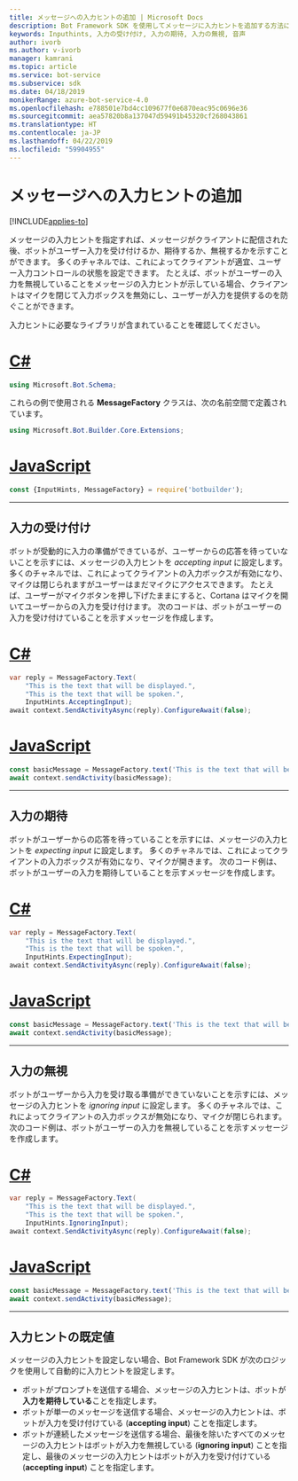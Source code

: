 ```yaml
---
title: メッセージへの入力ヒントの追加 | Microsoft Docs
description: Bot Framework SDK を使用してメッセージに入力ヒントを追加する方法について説明します。
keywords: Inputhints, 入力の受け付け, 入力の期待, 入力の無視, 音声
author: ivorb
ms.author: v-ivorb
manager: kamrani
ms.topic: article
ms.service: bot-service
ms.subservice: sdk
ms.date: 04/18/2019
monikerRange: azure-bot-service-4.0
ms.openlocfilehash: e788501e7bd4cc109677f0e6870eac95c0696e36
ms.sourcegitcommit: aea57820b8a137047d59491b45320cf268043861
ms.translationtype: HT
ms.contentlocale: ja-JP
ms.lasthandoff: 04/22/2019
ms.locfileid: "59904955"
---
```

# <a name="add-input-hints-to-messages"></a>メッセージへの入力ヒントの追加

[!INCLUDE[applies-to](../includes/applies-to.md)]

メッセージの入力ヒントを指定すれば、メッセージがクライアントに配信された後、ボットがユーザー入力を受け付けるか、期待するか、無視するかを示すことができます。 多くのチャネルでは、これによってクライアントが適宜、ユーザー入力コントロールの状態を設定できます。 たとえば、ボットがユーザーの入力を無視していることをメッセージの入力ヒントが示している場合、クライアントはマイクを閉じて入力ボックスを無効にし、ユーザーが入力を提供するのを防ぐことができます。

入力ヒントに必要なライブラリが含まれていることを確認してください。

# <a name="ctabcs"></a>[C#](#tab/cs)

```cs
using Microsoft.Bot.Schema;
```

<!--TODO: Remove the following remark after the next release of the NuGet packages.-->

これらの例で使用される **MessageFactory** クラスは、次の名前空間で定義されています。

```cs
using Microsoft.Bot.Builder.Core.Extensions;
```

# <a name="javascripttabjs"></a>[JavaScript](#tab/js)

```javascript
const {InputHints, MessageFactory} = require('botbuilder');
```

---

## <a name="accepting-input"></a>入力の受け付け

ボットが受動的に入力の準備ができているが、ユーザーからの応答を待っていないことを示すには、メッセージの入力ヒントを _accepting input_ に設定します。 多くのチャネルでは、これによってクライアントの入力ボックスが有効になり、マイクは閉じられますがユーザーはまだマイクにアクセスできます。 たとえば、ユーザーがマイクボタンを押し下げたままにすると、Cortana はマイクを開いてユーザーからの入力を受け付けます。 次のコードは、ボットがユーザーの入力を受け付けていることを示すメッセージを作成します。

# <a name="ctabcs"></a>[C#](#tab/cs)

```csharp
var reply = MessageFactory.Text(
    "This is the text that will be displayed.",
    "This is the text that will be spoken.",
    InputHints.AcceptingInput);
await context.SendActivityAsync(reply).ConfigureAwait(false);
```

# <a name="javascripttabjs"></a>[JavaScript](#tab/js)

```javascript
const basicMessage = MessageFactory.text('This is the text that will be displayed.', 'This is the text that will be spoken.', InputHints.AcceptingInput);
await context.sendActivity(basicMessage);
```

---

## <a name="expecting-input"></a>入力の期待

ボットがユーザーからの応答を待っていることを示すには、メッセージの入力ヒントを _expecting input_ に設定します。 多くのチャネルでは、これによってクライアントの入力ボックスが有効になり、マイクが開きます。 次のコード例は、ボットがユーザーの入力を期待していることを示すメッセージを作成します。

# <a name="ctabcs"></a>[C#](#tab/cs)

```csharp
var reply = MessageFactory.Text(
    "This is the text that will be displayed.",
    "This is the text that will be spoken.",
    InputHints.ExpectingInput);
await context.SendActivityAsync(reply).ConfigureAwait(false);
```

# <a name="javascripttabjs"></a>[JavaScript](#tab/js)

```javascript
const basicMessage = MessageFactory.text('This is the text that will be displayed.', 'This is the text that will be spoken.', InputHints.ExpectingInput);
await context.sendActivity(basicMessage);
```

---

## <a name="ignoring-input"></a>入力の無視

ボットがユーザーから入力を受け取る準備ができていないことを示すには、メッセージの入力ヒントを _ignoring input_ に設定します。 多くのチャネルでは、これによってクライアントの入力ボックスが無効になり、マイクが閉じられます。 次のコード例は、ボットがユーザーの入力を無視していることを示すメッセージを作成します。

# <a name="ctabcs"></a>[C#](#tab/cs)

```csharp
var reply = MessageFactory.Text(
    "This is the text that will be displayed.",
    "This is the text that will be spoken.",
    InputHints.IgnoringInput);
await context.SendActivityAsync(reply).ConfigureAwait(false);
```

# <a name="javascripttabjs"></a>[JavaScript](#tab/js)

```javascript
const basicMessage = MessageFactory.text('This is the text that will be displayed.', 'This is the text that will be spoken.', InputHints.IgnoringInput);
await context.sendActivity(basicMessage);
```

---

## <a name="default-values-for-input-hint"></a>入力ヒントの既定値

メッセージの入力ヒントを設定しない場合、Bot Framework SDK が次のロジックを使用して自動的に入力ヒントを設定します。

- ボットがプロンプトを送信する場合、メッセージの入力ヒントは、ボットが**入力を期待している**ことを指定します。</li>
- ボットが単一のメッセージを送信する場合、メッセージの入力ヒントは、ボットが入力を受け付けている (**accepting input**) ことを指定します。</li>
- ボットが連続したメッセージを送信する場合、最後を除いたすべてのメッセージの入力ヒントはボットが入力を無視している (**ignoring input**) ことを指定し、最後のメッセージの入力ヒントはボットが入力を受け付けている (**accepting input**) ことを指定します。

